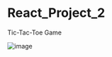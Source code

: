 # React_Project_2
 Tic-Tac-Toe Game

 ![image](https://github.com/meshwamehta/Tic-Tac-Toe/assets/130814307/8f78e75a-ace4-42f3-9fbc-51bf5ac5e527)




